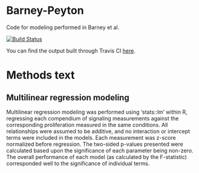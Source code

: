 # Barney-Peyton

Code for modeling performed in Barney et al.

[![Build Status](https://travis-ci.org/meyer-lab/Barney-Peyton.svg?branch=master)](https://travis-ci.org/meyer-lab/Barney-Peyton)

You can find the output built through Travis CI [here](https://meyer-lab.github.io/Barney-Peyton/Figures.md.html).








# Methods text

## Multilinear regression modeling

Multilinear regression modeling was performed using ‘stats::lm’ within R, regressing each compendium of signaling measurements against the corresponding proliferation measured in the same conditions. All relationships were assumed to be additive, and no interaction or intercept terms were included in the models. Each measurement was z-score normalized before regression. The two-sided p-values presented were calculated based upon the significance of each parameter being non-zero. The overall performance of each model (as calculated by the F-statistic) corresponded well to the significance of individual terms.
